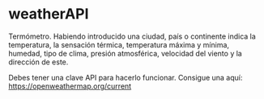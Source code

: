 # weatherAPI

Termómetro. Habiendo introducido una ciudad, país o continente indica la temperatura, 
la sensación térmica, temperatura máxima y mínima, humedad, tipo de clima,
presión atmosférica, velocidad del viento y la dirección de este.

Debes tener una clave API para hacerlo funcionar. Consigue una aquí: https://openweathermap.org/current
